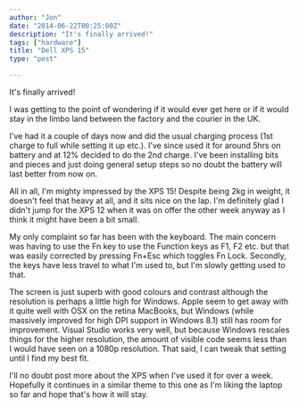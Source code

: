 ```yaml
---
author: "Jon"
date: "2014-06-22T00:25:00Z"
description: "It's finally arrived!"
tags: ["hardware"]
title: "Dell XPS 15"
type: "post"

---
```


It's finally arrived!

I was getting to the point of wondering if it would ever get here or if it would stay in the limbo land between the factory and the courier in the UK.

I've had it a couple of days now and did the usual charging process (1st charge to full while setting it up etc.). I've since used it for around 5hrs on battery and at 12% decided to do the 2nd charge. I've been installing bits and pieces and just doing general setup steps so no doubt the battery will last better from now on.

All in all, I'm mighty impressed by the XPS 15! Despite being 2kg in weight, it doesn't feel that heavy at all, and it sits nice on the lap. I'm definitely glad I didn't jump for the XPS 12 when it was on offer the other week anyway as I think it might have been a bit small.

My only complaint so far has been with the keyboard. The main concern was having to use the Fn key to use the Function keys as F1, F2 etc. but that was easily corrected by pressing Fn+Esc which toggles Fn Lock. Secondly, the keys have less travel to what I'm used to, but I'm slowly getting used to that.

The screen is just superb with good colours and contrast although the resolution is perhaps a little high for Windows. Apple seem to get away with it quite well with OSX on the retina MacBooks, but Windows (while massively improved for high DPI support in Windows 8.1) still has room for improvement.
Visual Studio works very well, but because Windows rescales things for the higher resolution, the amount of visible code seems less than I would have seen on a 1080p resolution. That said, I can tweak that setting until I find my best fit.

I'll no doubt post more about the XPS when I've used it for over a week. Hopefully it continues in a similar theme to this one as I'm liking the laptop so far and hope that's how it will stay.